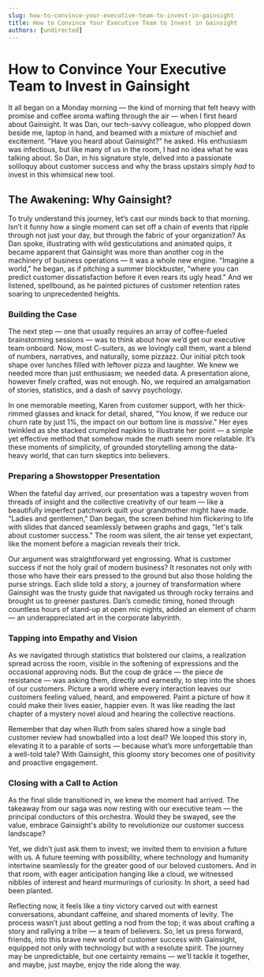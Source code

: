 ```yaml
---
slug: how-to-convince-your-executive-team-to-invest-in-gainsight
title: How to Convince Your Executive Team to Invest in Gainsight
authors: [undirected]
---
```


# How to Convince Your Executive Team to Invest in Gainsight

It all began on a Monday morning — the kind of morning that felt heavy with promise and coffee aroma wafting through the air — when I first heard about Gainsight. It was Dan, our tech-savvy colleague, who plopped down beside me, laptop in hand, and beamed with a mixture of mischief and excitement. "Have you heard about Gainsight?" he asked. His enthusiasm was infectious, but like many of us in the room, I had no idea what he was talking about. So Dan, in his signature style, delved into a passionate soliloquy about customer success and why the brass upstairs simply *had* to invest in this whimsical new tool.

## The Awakening: Why Gainsight?

To truly understand this journey, let’s cast our minds back to that morning. Isn’t it funny how a single moment can set off a chain of events that ripple through not just your day, but through the fabric of your organization? As Dan spoke, illustrating with wild gesticulations and animated quips, it became apparent that Gainsight was more than another cog in the machinery of business operations — it was a whole new engine. "Imagine a world," he began, as if pitching a summer blockbuster, "where you can predict customer dissatisfaction before it even rears its ugly head." And we listened, spellbound, as he painted pictures of customer retention rates soaring to unprecedented heights. 

### Building the Case

The next step — one that usually requires an array of coffee-fueled brainstorming sessions — was to think about how we’d get our executive team onboard. Now, most C-suiters, as we lovingly call them, want a blend of numbers, narratives, and naturally, some pizzazz. Our initial pitch took shape over lunches filled with leftover pizza and laughter. We knew we needed more than just enthusiasm; we needed data. A presentation alone, however finely crafted, was not enough. No, we required an amalgamation of stories, statistics, and a dash of savvy psychology.

In one memorable meeting, Karen from customer support, with her thick-rimmed glasses and knack for detail, shared, "You know, if we reduce our churn rate by just 1%, the impact on our bottom line is *massive*." Her eyes twinkled as she stacked crumpled napkins to illustrate her point — a simple yet effective method that somehow made the math seem more relatable. It’s these moments of simplicity, of grounded storytelling among the data-heavy world, that can turn skeptics into believers.

### Preparing a Showstopper Presentation

When the fateful day arrived, our presentation was a tapestry woven from threads of insight and the collective creativity of our team — like a beautifully imperfect patchwork quilt your grandmother might have made. "Ladies and gentlemen," Dan began, the screen behind him flickering to life with slides that danced seamlessly between graphs and gags, "let's talk about customer success." The room was silent, the air tense yet expectant, like the moment before a magician reveals their trick. 

Our argument was straightforward yet engrossing. What is customer success if not the holy grail of modern business? It resonates not only with those who have their ears pressed to the ground but also those holding the purse strings. Each slide told a story, a journey of transformation where Gainsight was the trusty guide that navigated us through rocky terrains and brought us to greener pastures. Dan’s comedic timing, honed through countless hours of stand-up at open mic nights, added an element of charm — an underappreciated art in the corporate labyrinth.

### Tapping into Empathy and Vision

As we navigated through statistics that bolstered our claims, a realization spread across the room, visible in the softening of expressions and the occasional approving nods. But the coup de grâce — the piece de resistance — was asking them, directly and earnestly, to step into the shoes of our customers. Picture a world where every interaction leaves our customers feeling valued, heard, and empowered. Paint a picture of how it could make their lives easier, happier even. It was like reading the last chapter of a mystery novel aloud and hearing the collective reactions.

Remember that day when Ruth from sales shared how a single bad customer review had snowballed into a lost deal? We looped this story in, elevating it to a parable of sorts — because what’s more unforgettable than a well-told tale? With Gainsight, this gloomy story becomes one of positivity and proactive engagement.

### Closing with a Call to Action

As the final slide transitioned in, we knew the moment had arrived. The takeaway from our saga was now resting with our executive team — the principal conductors of this orchestra. Would they be swayed, see the value, embrace Gainsight's ability to revolutionize our customer success landscape? 

Yet, we didn’t just ask them to invest; we invited them to envision a future with us. A future teeming with possibility, where technology and humanity intertwine seamlessly for the greater good of our beloved customers. And in that room, with eager anticipation hanging like a cloud, we witnessed nibbles of interest and heard murmurings of curiosity. In short, a seed had been planted.

Reflecting now, it feels like a tiny victory carved out with earnest conversations, abundant caffeine, and shared moments of levity. The process wasn’t just about getting a nod from the top; it was about crafting a story and rallying a tribe — a team of believers. So, let us press forward, friends, into this brave new world of customer success with Gainsight, equipped not only with technology but with a resolute spirit. The journey may be unpredictable, but one certainty remains — we’ll tackle it together, and maybe, just maybe, enjoy the ride along the way.